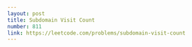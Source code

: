 ```yaml
---
layout: post
title: Subdomain Visit Count
number: 811
link: https://leetcode.com/problems/subdomain-visit-count
---
```

